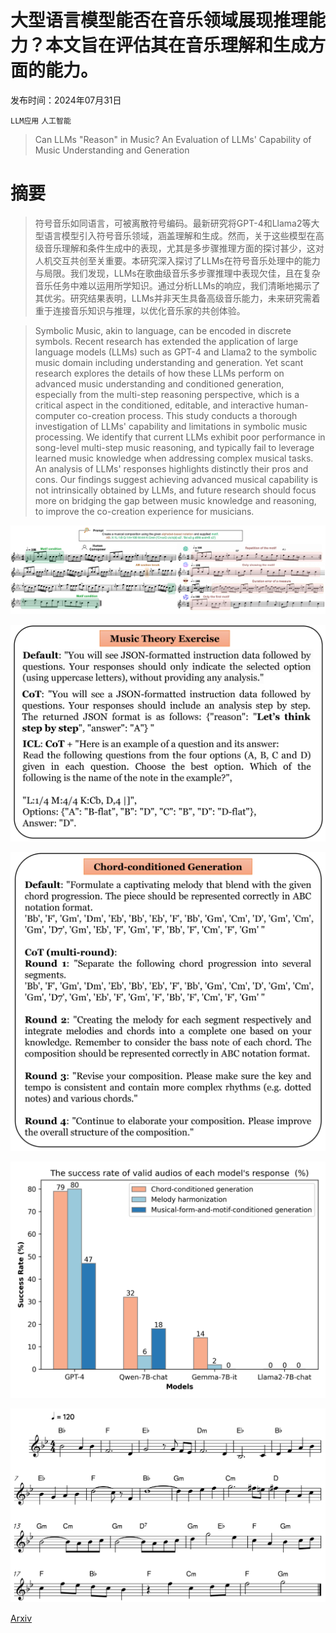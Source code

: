 # 大型语言模型能否在音乐领域展现推理能力？本文旨在评估其在音乐理解和生成方面的能力。

发布时间：2024年07月31日

`LLM应用` `人工智能`

> Can LLMs "Reason" in Music? An Evaluation of LLMs' Capability of Music Understanding and Generation

# 摘要

> 符号音乐如同语言，可被离散符号编码。最新研究将GPT-4和Llama2等大型语言模型引入符号音乐领域，涵盖理解和生成。然而，关于这些模型在高级音乐理解和条件生成中的表现，尤其是多步骤推理方面的探讨甚少，这对人机交互共创至关重要。本研究深入探讨了LLMs在符号音乐处理中的能力与局限。我们发现，LLMs在歌曲级音乐多步骤推理中表现欠佳，且在复杂音乐任务中难以运用所学知识。通过分析LLMs的响应，我们清晰地揭示了其优劣。研究结果表明，LLMs并非天生具备高级音乐能力，未来研究需着重于连接音乐知识与推理，以优化音乐家的共创体验。

> Symbolic Music, akin to language, can be encoded in discrete symbols. Recent research has extended the application of large language models (LLMs) such as GPT-4 and Llama2 to the symbolic music domain including understanding and generation. Yet scant research explores the details of how these LLMs perform on advanced music understanding and conditioned generation, especially from the multi-step reasoning perspective, which is a critical aspect in the conditioned, editable, and interactive human-computer co-creation process. This study conducts a thorough investigation of LLMs' capability and limitations in symbolic music processing. We identify that current LLMs exhibit poor performance in song-level multi-step music reasoning, and typically fail to leverage learned music knowledge when addressing complex musical tasks. An analysis of LLMs' responses highlights distinctly their pros and cons. Our findings suggest achieving advanced musical capability is not intrinsically obtained by LLMs, and future research should focus more on bridging the gap between music knowledge and reasoning, to improve the co-creation experience for musicians.

![大型语言模型能否在音乐领域展现推理能力？本文旨在评估其在音乐理解和生成方面的能力。](../../../paper_images/2407.21531/x1.png)

![大型语言模型能否在音乐领域展现推理能力？本文旨在评估其在音乐理解和生成方面的能力。](../../../paper_images/2407.21531/x2.png)

![大型语言模型能否在音乐领域展现推理能力？本文旨在评估其在音乐理解和生成方面的能力。](../../../paper_images/2407.21531/x3.png)

![大型语言模型能否在音乐领域展现推理能力？本文旨在评估其在音乐理解和生成方面的能力。](../../../paper_images/2407.21531/right.png)

![大型语言模型能否在音乐领域展现推理能力？本文旨在评估其在音乐理解和生成方面的能力。](../../../paper_images/2407.21531/x4.png)

[Arxiv](https://arxiv.org/abs/2407.21531)